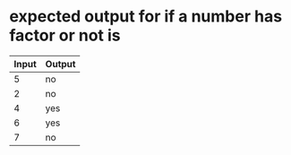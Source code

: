 # expected output for if a number has factor or not is

|Input |Output |
|-----|------|
|5 | no|
|2 | no|
|4 | yes|
|6 | yes|
|7 | no|

